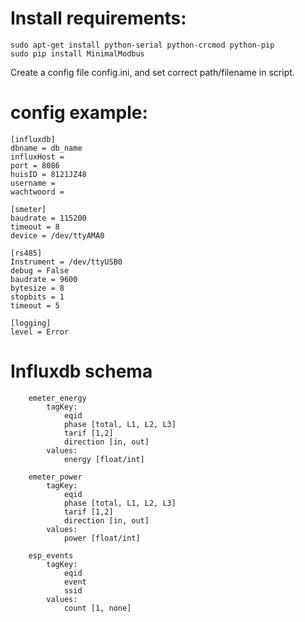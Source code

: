 # Install requirements:
```
sudo apt-get install python-serial python-crcmod python-pip
sudo pip install MinimalModbus
```

Create a config file config.ini, and set correct path/filename in script.
# config example:
```
[influxdb]
dbname = db_name
influxHost = 
port = 8086
huisID = 8121JZ48
username = 
wachtwoord = 

[smeter]
baudrate = 115200
timeout = 8
device = /dev/ttyAMA0

[rs485]
Instrument = /dev/ttyUSB0
debug = False
baudrate = 9600
bytesize = 8
stopbits = 1
timeout = 5

[logging]
level = Error
```




# Influxdb schema
```
	emeter_energy
		tagKey:
			eqid	
			phase [total, L1, L2, L3]
			tarif [1,2]
			direction [in, out]
		values:
			energy [float/int]

	emeter_power
		tagKey:
			eqid	
			phase [total, L1, L2, L3]
			tarif [1,2]
			direction [in, out]			
		values:
			power [float/int]			

	esp_events
		tagKey:
			eqid
			event	
			ssid	
		values:
			count [1, none]
```
